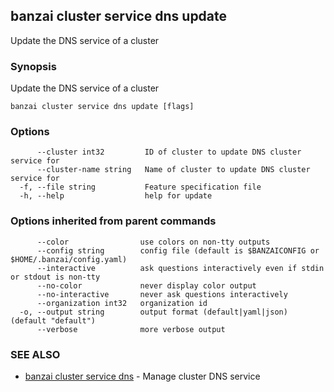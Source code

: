 ## banzai cluster service dns update

Update the DNS service of a cluster

### Synopsis

Update the DNS service of a cluster

```
banzai cluster service dns update [flags]
```

### Options

```
      --cluster int32         ID of cluster to update DNS cluster service for
      --cluster-name string   Name of cluster to update DNS cluster service for
  -f, --file string           Feature specification file
  -h, --help                  help for update
```

### Options inherited from parent commands

```
      --color                use colors on non-tty outputs
      --config string        config file (default is $BANZAICONFIG or $HOME/.banzai/config.yaml)
      --interactive          ask questions interactively even if stdin or stdout is non-tty
      --no-color             never display color output
      --no-interactive       never ask questions interactively
      --organization int32   organization id
  -o, --output string        output format (default|yaml|json) (default "default")
      --verbose              more verbose output
```

### SEE ALSO

* [banzai cluster service dns](banzai_cluster_service_dns.md)	 - Manage cluster DNS service

